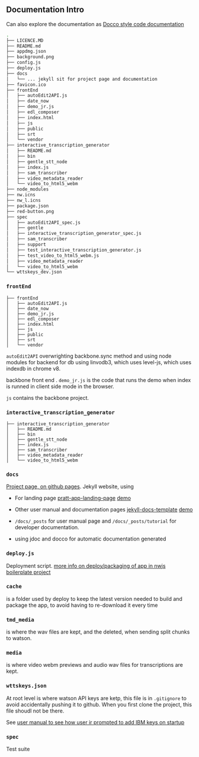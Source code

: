 ## Documentation Intro

Can also explore the documentation as [Docco style code documentation](/docco_docs/autoEdit2API.html)

```bash
.
├── LICENCE.MD
├── README.md
├── appdmg.json
├── background.png
├── config.js
├── deploy.js
├── docs
│   └── ... jekyll sit for project page and documentation  
├── favicon.ico
├── frontEnd
│   ├── autoEdit2API.js
│   ├── date_now
│   ├── demo_jr.js
│   ├── edl_composer
│   ├── index.html
│   ├── js
│   ├── public
│   ├── srt
│   └── vendor
├── interactive_transcription_generator
│   ├── README.md
│   ├── bin
│   ├── gentle_stt_node
│   ├── index.js
│   ├── sam_transcriber
│   ├── video_metadata_reader
│   └── video_to_html5_webm
├── node_modules
├── nw.icns
├── nw_l.icns
├── package.json
├── red-button.png
├── spec
│   ├── autoEdit2API_spec.js
│   ├── gentle
│   ├── interactive_transcription_generator_spec.js
│   ├── sam_transcriber
│   ├── support
│   ├── test_interactive_transcription_generator.js
│   ├── test_video_to_html5_webm.js
│   ├── video_metadata_reader
│   └── video_to_html5_webm
└── wttskeys_dev.json

```


### `frontEnd`
```
├── frontEnd
│   ├── autoEdit2API.js
│   ├── date_now
│   ├── demo_jr.js
│   ├── edl_composer
│   ├── index.html
│   ├── js
│   ├── public
│   ├── srt
│   └── vendor
```

`autoEdit2API` overwrighting backbone.sync method and using node modules for backend for db using linvodb3, which uses level-js, which uses indexdb in chrome v8.


backbone front end . `demo_jr.js` is the code that runs the demo when index is runned in client side mode in the browser.

`js` contains the backbone project.


### `interactive_transcription_generator`
```
├── interactive_transcription_generator
│   ├── README.md
│   ├── bin
│   ├── gentle_stt_node
│   ├── index.js
│   ├── sam_transcriber
│   ├── video_metadata_reader
│   └── video_to_html5_webm
```


### `docs` 
[Project page, on github pages](https://opennewslabs.github.io/autoEdit_2/).
Jekyll website,  using 

- For landing page [pratt-app-landing-page](http://blacktie.co/2013/10/pratt-app-landing-page/) [demo](http://blacktie.co/demo/pratt)
- Other user manual and documentation pages [jekyll-docs-template](https://github.com/bruth/jekyll-docs-template) [demo](http://bruth.github.io/jekyll-docs-template)

-  `/docs/_posts` for user manual page and `/docs/_posts/tutorial` for  developer documentation.
- using jdoc and docco for automatic documentation generated 


### `deploy.js`

Deployment script. [more info on deploy/packaging of app in nwjs boilerplate project](lhttps://github.com/pietrop/nwjs_boilerplate#deploy)

### `cache` 
is a folder used by deploy to keep the latest version needed to build and package the app, to avoid having to re-download it every time


### `tmd_media` 
is where the wav files are kept, and the deleted, when sending split chunks to watson.

### `media`
 is where video webm previews and audio wav files for transcriptions are kept. 

### `wttskeys.json` 
At root level is where watson API keys are ketp, this file is in `.gitignore` to avoid accidentally pushing it to github. When you first clone the project, this file shoudl not be there. 

See [user manual to see how user ir prompted to add IBM keys on startup](https://opennewslabs.github.io/autoEdit_2/user_manual/setup.html#add-the-api-keys-to-the-app-at-startup)

### `spec`
Test suite 